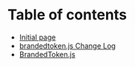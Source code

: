 # Table of contents

* [Initial page](README.md)
* [brandedtoken.js Change Log](changelog.md)
* [BrandedToken.js](undefined.md)

